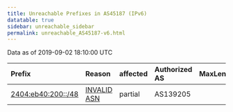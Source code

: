 ```yaml
---
title: Unreachable Prefixes in AS45187 (IPv6)
datatable: true
sidebar: unreachable_sidebar
permalink: unreachable_AS45187-v6.html
---
```


Data as of 2019-09-02 18:10:00 UTC


<div class="datatable-begin"></div>

| Prefix                                                         | Reason                                                                                                    | affected   | Authorized AS   |   MaxLength | Anchor                                       |   unreachable /48s |
|:---------------------------------------------------------------|:----------------------------------------------------------------------------------------------------------|:-----------|:----------------|------------:|:---------------------------------------------|-------------------:|
| [2404:eb40:200::/48](https://stat.ripe.net/2404:eb40:200::/48) | [INVALID ASN](https://rpki-validator.ripe.net/announcement-preview?asn=AS45187&prefix=2404:eb40:200::/48) | partial    | AS139205        |          48 | [APNIC](unreachable_APNIC_RPKI_Root-v6.html) |                  1 |

<div class="datatable-end"></div>